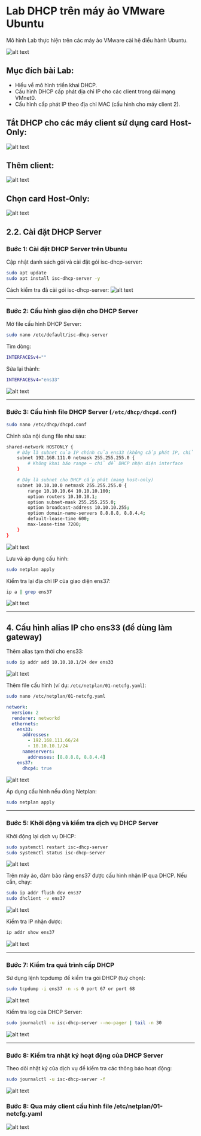 # Lab DHCP trên máy ảo VMware Ubuntu

Mô hình Lab thực hiện trên các máy ảo VMware cài hệ điều hành Ubuntu.

![alt text](image-6.png)

## Mục đích bài Lab:

- Hiểu về mô hình triển khai DHCP.
- Cấu hình DHCP cấp phát địa chỉ IP cho các client trong dải mạng VMnet0.
- Cấu hình cấp phát IP theo địa chỉ MAC (cấu hình cho máy client 2).

## Tắt DHCP cho các máy client sử dụng card Host-Only:
![alt text](image-9.png)


## Thêm client:
![alt text](image-7.png)


## Chọn card Host-Only:
![alt text](image-25.png)

## 2.2. Cài đặt DHCP Server
### Bước 1: Cài đặt DHCP Server trên Ubuntu
Cập nhật danh sách gói và cài đặt gói isc-dhcp-server:

```bash
sudo apt update
sudo apt install isc-dhcp-server -y
```

Cách kiểm tra đã cài gói isc-dhcp-server:
![alt text](image-10.png)

---
### Bước 2: Cấu hình giao diện cho DHCP Server

Mở file cấu hình DHCP Server:

```bash
sudo nano /etc/default/isc-dhcp-server
```

Tìm dòng:

```bash
INTERFACESv4=""
```

Sửa lại thành:

```bash
INTERFACESv4="ens33"
```
![alt text](image-16.png)

---
### Bước 3: Cấu hình file DHCP Server (`/etc/dhcp/dhcpd.conf`)

```bash
sudo nano /etc/dhcp/dhcpd.conf
```

Chỉnh sửa nội dung file như sau:

```bash
shared-network HOSTONLY {
    # Đây là subnet của IP chính của ens33 (không cấp phát IP, chỉ định định danh mạng vật lý)
    subnet 192.168.111.0 netmask 255.255.255.0 {
        # Không khai báo range – chỉ để DHCP nhận diện interface
    }

    # Đây là subnet cho DHCP cấp phát (mạng host-only)
    subnet 10.10.10.0 netmask 255.255.255.0 {
        range 10.10.10.64 10.10.10.100;
        option routers 10.10.10.1;
        option subnet-mask 255.255.255.0;
        option broadcast-address 10.10.10.255;
        option domain-name-servers 8.8.8.8, 8.8.4.4;
        default-lease-time 600;
        max-lease-time 7200;
    }
}
```
![alt text](image-17.png)


Lưu và áp dụng cấu hình:

```bash
sudo netplan apply
```

Kiểm tra lại địa chỉ IP của giao diện ens37:

```bash
ip a | grep ens37
```

![alt text](image-26.png)

---

## 4. Cấu hình alias IP cho ens33 (để dùng làm gateway)

Thêm alias tạm thời cho ens33:

```bash
sudo ip addr add 10.10.10.1/24 dev ens33
```

![alt text](image-27.png)


Thêm file cấu hình (ví dụ: `/etc/netplan/01-netcfg.yaml`):

```bash
sudo nano /etc/netplan/01-netcfg.yaml
```

```yaml
network:
  version: 2
  renderer: networkd
  ethernets:
    ens33:
      addresses:
        - 192.168.111.66/24
        - 10.10.10.1/24
      nameservers:
        addresses: [8.8.8.8, 8.8.4.4]
    ens37:
      dhcp4: true
```
![alt text](image-18.png)


Áp dụng cấu hình nếu dùng Netplan:

```bash
sudo netplan apply
```

---

### Bước 5: Khởi động và kiểm tra dịch vụ DHCP Server

Khởi động lại dịch vụ DHCP:

```bash
sudo systemctl restart isc-dhcp-server
sudo systemctl status isc-dhcp-server
```

![alt text](image-19.png)


Trên máy ảo, đảm bảo rằng ens37 được cấu hình nhận IP qua DHCP. Nếu cần, chạy:

```bash
sudo ip addr flush dev ens37
sudo dhclient -v ens37
```

![alt text](image-20.png)


Kiểm tra IP nhận được:

```bash
ip addr show ens37
```
![alt text](image-21.png)

---

### Bước 7: Kiểm tra quá trình cấp DHCP

Sử dụng lệnh tcpdump để kiểm tra gói DHCP (tuỳ chọn):

```bash
sudo tcpdump -i ens37 -n -s 0 port 67 or port 68
```

![alt text](image-22.png)


Kiểm tra log của DHCP Server:

```bash
sudo journalctl -u isc-dhcp-server --no-pager | tail -n 30
```

![alt text](image-23.png)


---

### Bước 8: Kiểm tra nhật ký hoạt động của DHCP Server

Theo dõi nhật ký của dịch vụ để kiểm tra các thông báo hoạt động:

```bash
sudo journalctl -u isc-dhcp-server -f
```
![alt text](image-24.png)

### Bước 8: Qua máy client cấu hình file /etc/netplan/01-netcfg.yaml
![alt text](image-28.png)